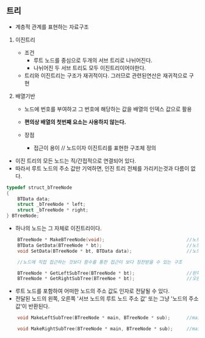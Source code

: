 ## 트리
- 계층적 관계를 표현하는 자료구조

1. 이진트리
    - 조건
        - 루트 노드를 중심으로 두개의 서브 트리로 나뉘어진다.
        - 나뉘어진 두 서브 트리도 모두 이진트리이어야한다.
    - 트리와 이진트리는 구조가 재귀적이다.
    그러므로 관련된연산은 재귀적으로 구현

2. 배열기반

    - 노드에 번호를 부여하고 그 번호에 해당하는 값을 배열의 인덱스 값으로 활용
    - **편의상 배열의 첫번째 요소는 사용하지 않는다.**

    - 장점
        - 접근이 용이
// 노드이자 이진트리를 표현한 구조체 정의
- 이진 트리의 모든 노드는 직/간접적으로 연결되어 있다.
- 따라서 루트 노드의 주소 값만 기억하면, 인진 트리 전체를 가리키는것과 다름이 없다.

```C
typedef struct_bTreeNode
{
    BTData data;
    struct _bTreeNode * left;
    struct _bTreeNode * right;
} BTreeNode;
```

- 하나의 노드는 그 자체로 이진트리이다.
```C
    BTreeNode * MakeBTreeNode(void);                              //노드의 생성
    BTData GetData(BTreeNode * bt);                               //노드에 저장된 데이터를 반환
    void SetData(BTreeNode * bt, BTData data);                    //노드에 데이터를 저장

    //노드에 직접 접근하는 것보다 함수를 통한 접근이 보다 칭찬받을 수 있는 구조

    BTreeNode * GetLeftSubTree(BTreeNode * bt);                   //왼쪽 서브 트리의 주소 값 반환
    BTreeNode * GetRightSubTree(BTreeNoe * bt);                   //오른쪽 서브 트리의 주소 값 반환
```
- 루트 노드를 포함하여 어떠한 노드의 주소 값도 인자로 전달될 수 있다.
- 전달된 노드의 왼쪽, 오른쪽 '서브 노드의 루트 노드 주소 값' 또는 그냥 '노드의 주소 값'이 반환된다.
```C
    void MakeLeftSubTree(BTreeNode * main, BTreeNode * sub);      //main의 서브 왼쪽 서브 트리로 sub를 연결

    void MakeRightSubTree(BTreeNode * main, BTreeNode * sub);     //main의 오른쪽 서브트리로 sub를 연결
```

